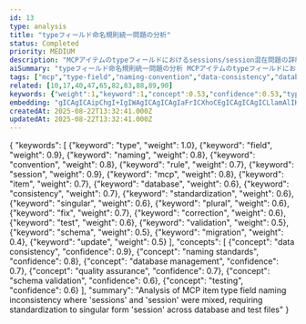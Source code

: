 ```yaml
---
id: 13
type: analysis
title: "typeフィールド命名規則統一問題の分析"
status: Completed
priority: MEDIUM
description: "MCPアイテムのtypeフィールドにおけるsessions/session混在問題の詳細分析"
aiSummary: "typeフィールド命名規則統一問題の分析 MCPアイテムのtypeフィールドにおけるsessions/session混在問題の詳細分析 {\n  \"keywords\": [\n    {\"keyword\": \"type\", \"weight\": 1.0},\n    {\"keyword\": \"field\", \"weight\": 0.9},\n    {\"keyword\": \"naming\", \"weight"
tags: ["mcp","type-field","naming-convention","data-consistency","database-fix"]
related: [10,17,40,47,65,82,83,88,89,90]
keywords: {"weight":1,"keyword":1,"concept":0.53,"confidence":0.53,"type":0.35}
embedding: "gICAgICAipChgI+IgIWAgICAgICAgIaFrICXhoCEgICAgICAgICLlamAlIKAhYCAgICAgICAiqCcgIuAgIOAgICAgICAgIWcj4CRgYCBgICAgICAgICAjY+AmIWAgICAgICAgICAgIGjgJqIgIGAgICAgICAgIWCqYCVhoCEgIA="
createdAt: 2025-08-22T13:32:41.000Z
updatedAt: 2025-08-22T13:32:41.000Z
---
```


{
  "keywords": [
    {"keyword": "type", "weight": 1.0},
    {"keyword": "field", "weight": 0.9},
    {"keyword": "naming", "weight": 0.8},
    {"keyword": "convention", "weight": 0.8},
    {"keyword": "rule", "weight": 0.7},
    {"keyword": "session", "weight": 0.9},
    {"keyword": "mcp", "weight": 0.8},
    {"keyword": "item", "weight": 0.7},
    {"keyword": "database", "weight": 0.6},
    {"keyword": "consistency", "weight": 0.7},
    {"keyword": "standardization", "weight": 0.6},
    {"keyword": "singular", "weight": 0.6},
    {"keyword": "plural", "weight": 0.6},
    {"keyword": "fix", "weight": 0.7},
    {"keyword": "correction", "weight": 0.6},
    {"keyword": "test", "weight": 0.6},
    {"keyword": "validation", "weight": 0.5},
    {"keyword": "schema", "weight": 0.5},
    {"keyword": "migration", "weight": 0.4},
    {"keyword": "update", "weight": 0.5}
  ],
  "concepts": [
    {"concept": "data consistency", "confidence": 0.9},
    {"concept": "naming standards", "confidence": 0.8},
    {"concept": "database management", "confidence": 0.7},
    {"concept": "quality assurance", "confidence": 0.7},
    {"concept": "schema validation", "confidence": 0.6},
    {"concept": "testing", "confidence": 0.6}
  ],
  "summary": "Analysis of MCP item type field naming inconsistency where 'sessions' and 'session' were mixed, requiring standardization to singular form 'session' across database and test files"
}